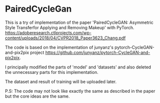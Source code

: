 # PairedCycleGan
This is a try of implementation of the paper 'PairedCycleGAN: Asymmetric Style Transferfor Applying and Removing Makeup' with PyTorch. 
https://adoberesearch.ctlprojects.com/wp-content/uploads/2018/04/CVPR2018_Paper3623_Chang.pdf

The code is based on the implementation of junyanz's pytorch-CycleGAN-and-pix2pix project https://github.com/junyanz/pytorch-CycleGAN-and-pix2pix. 

I principally modified the parts of 'model' and 'datasets' and also deleted the unnecessary parts for this implementation.

The dataset and result of training will be uploaded later.

P.S: The code may not look like exactly the same as described in the paper but the core ideas are the same.



